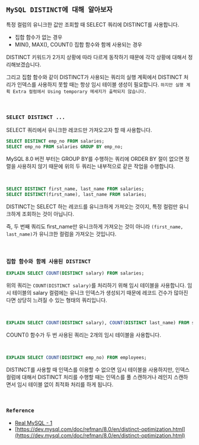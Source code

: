 ## `MySQL DISTINCT에 대해 알아보자`

특정 컬럼의 유니크한 값만 조회할 때 SELECT 쿼리에 DISTINCT를 사용합니다.

- 집합 함수가 없는 경우
- MIN(), MAX(), COUNT() 집합 함수와 함께 사용되는 경우

DISTINCT 키워드가 2가지 상황에 따라 다르게 동작하기 때문에 각각 상황에 대해서 정리해보겠습니다.

그리고 집함 함수와 같이 DISTINCT가 사용되는 쿼리의 실행 계획에서 DISTINCT 처리가 인덱스를 사용하지 못할 때는 항상 임시 테이블 생성이 필요합니다. `하지만 실행 계획 Extra 컬럼에서 Using temporary 메세지가 출력되지 않습니다.`

<br>

### `SELECT DISTINCT ...`

SELECT 쿼리에서 유니크한 레코드만 가져오고자 할 때 사용합니다.

```sql
SELECT DISTINCT emp_no FROM salaries;
SELECT emp_no FROM salaries GROUP BY emp_no;
```

MySQL 8.0 버전 부터는 GROUP BY를 수행하는 쿼리에 ORDER BY 절이 없으면 정렬을 사용하지 않기 때문에 위의 두 쿼리는 내부적으로 같은 작업을 수행합니다.

<br>

```sql
SELECT DISTINCT first_name, last_name FROM salaries;
SELECT DISTINCT(first_name), last_name FROM salaries;
```

DISTINCT는 SELECT 하는 레코드를 유니크하게 가져오는 것이지, 특정 컬럼만 유니크하게 조회하는 것이 아닙니다.

즉, 두 번째 쿼리도 first_name만 유니크하게 가져오는 것이 아니라 `(first_name, last_name)`가 유니크한 컬럼을 가져오는 것입니다.

<br>

### `집합 함수와 함께 사용된 DISTINCT`

```sql
EXPLAIN SELECT COUNT(DISTINCT salary) FROM salaries;
```

위의 쿼리는 `COUNT(DISTINCT salary)`를 처리하기 위해 임시 테이블을 사용합니다. 임시 테이블의 salary 컬럼에는 유니크 인덱스가 생성되기 때문에 레코드 건수가 많아진다면 상당히 느려질 수 있는 형태의 쿼리입니다.

<br>

```sql
EXPLAIN SELECT COUNT(DISTINCT salary), COUNT(DISTINCT last_name) FROM salaries;
```

COUNT() 함수가 두 번 사용된 쿼리는 2개의 임시 테이블을 사용합니다.

<br>

```sql
EXPLAIN SELECT COUNT(DISTINCT emp_no) FROM employees;
```

DISTINCT를 사용할 때 인덱스를 이용할 수 없으면 임시 테이블을 사용하지만, 인덱스 컬럼에 대해서 DISTINCT 처리를 수행할 때는 인덱스를 풀 스캔하거나 레인지 스캔하면서 임시 테이블 없이 최적화 처리를 하게 됩니다.

<br>

### `Reference`

- [Real MySQL - 1]()
- [https://dev.mysql.com/doc/refman/8.0/en/distinct-optimization.html](https://dev.mysql.com/doc/refman/8.0/en/distinct-optimization.html)